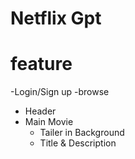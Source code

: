 # Netflix Gpt

# feature 
-Login/Sign up
-browse
  - Header
  - Main Movie
       - Tailer in Background 
       - Title & Description
